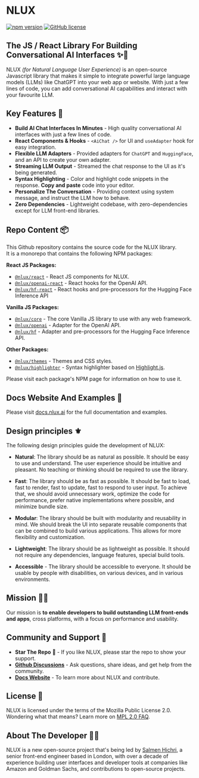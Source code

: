 # NLUX

[![npm version](https://badge.fury.io/js/@nlux%2Fnlux.svg)](https://badge.fury.io/js/@nlux%2Fnlux)
[![GitHub license](https://img.shields.io/badge/license-MPL%822.0-blue.svg)](https://raw.githubusercontent.com/nlux/nlux-js/master/LICENSE)

## The JS / React Library For Building Conversational AI Interfaces ✨💬

NLUX _(for Natural Language User Experience)_ is an open-source Javascript library that makes it simple to integrate
powerful large language models (LLMs) like ChatGPT into your web app or website. With just a few lines of code, you
can add conversational AI capabilities and interact with your favourite LLM.

## Key Features 🌟

* **Build AI Chat Interfaces In Minutes** - High quality conversational AI interfaces with just a few lines of code.
* **React Components & Hooks** - `<AiChat />` for UI and `useAdapter` hook for easy integration.
* **Flexible LLM Adapters** - Provided adapters for `ChatGPT` and `HuggingFace`, and an API to create
  your own adapter.
* **Streaming LLM Output** - Streamed the chat response to the UI as it's being generated.
* **Syntax Highlighting** - Color and highlight code snippets in the response. **Copy and paste** code into your
  editor.
* **Personalize The Conversation** - Providing context using system message, and instruct the LLM how to behave.
* **Zero Dependencies** - Lightweight codebase, with zero-dependencies except for LLM front-end libraries.

## Repo Content 📦

This Github repository contains the source code for the NLUX library.<br />
It is a monorepo that contains the following NPM packages:

**React JS Packages:**

* [`@nlux/react`](https://www.npmjs.com/package/@nlux/react) - React JS components for NLUX.
* [`@nlux/openai-react`](https://www.npmjs.com/package/@nlux/openai-react) - React hooks for the OpenAI API.
* [`@nlux/hf-react`](https://www.npmjs.com/package/@nlux/hf-react) - React hooks and pre-processors for the Hugging Face
  Inference API

**Vanilla JS Packages:**

* [`@nlux/core`](https://www.npmjs.com/package/@nlux/core) - The core Vanilla JS library to use with any web framework.
* [`@nlux/openai`](https://www.npmjs.com/package/@nlux/openai) - Adapter for the OpenAI API.
* [`@nlux/hf`](https://www.npmjs.com/package/@nlux/hf) - Adapter and pre-processors for the Hugging Face Inference API.

**Other Packages:**

* [`@nlux/themes`](https://www.npmjs.com/package/@nlux/themes) - Themes and CSS styles.
* [`@nlux/highlighter`](https://www.npmjs.com/package/@nlux/highlighter) - Syntax highlighter based on
  [Highlight.js](https://highlightjs.org/).

Please visit each package's NPM page for information on how to use it.

## Docs Website And Examples 📖

Please visit [docs.nlux.ai](https://docs.nlux.ai/) for the full documentation and examples.

## Design principles ⚜️

The following design principles guide the development of NLUX:

* **Natural**: The library should be as natural as possible. It should be easy to
  use and understand. The user experience should be intuitive and pleasant.
  No teaching or thinking should be required to use the library.

* **Fast**: The library should be as fast as possible. It should be fast to
  load, fast to render, fast to update, fast to respond to user input.
  To achieve that, we should avoid unnecessary work, optimize the code for performance,
  prefer native implementations where possible, and minimize bundle size.

* **Modular**: The library should be built with modularity and reusability in mind.
  We should break the UI into separate reusable components that can be combined to
  build various applications. This allows for more flexibility and customization.

* **Lightweight**: The library should be as lightweight as possible. It should
  not require any dependencies, language features, special build tools.

* **Accessible** - The library should be accessible to everyone. It should be
  usable by people with disabilities, on various devices, and in various
  environments.

## Mission 👨‍🚀

Our mission is **to enable developers to build outstanding LLM front-ends and apps**,
cross platforms, with a focus on performance and usability.

## Community and Support 🙏

* **Star The Repo** 🌟 - If you like NLUX, please star the repo to show your support.
* **[Github Discussions](https://github.com/nluxai/nlux/discussions)** - Ask questions, share ideas, and get help from
  the community.
* **[Docs Website](https://docs.nlux.ai/)** - To learn more about NLUX and contribute.

## License 📃

NLUX is licensed under the terms of the Mozilla Public License 2.0.<br />
Wondering what that means? Learn more on [MPL 2.0 FAQ](https://www.mozilla.org/en-US/MPL/2.0/FAQ/).

## About The Developer 👨‍💻

NLUX is a new open-source project that's being led by [Salmen Hichri](https://github.com/salmenus), a senior front-end
engineer based in London, with over a decade of experience building user interfaces and developer
tools at companies like Amazon and Goldman Sachs, and contributions to open-source projects.
